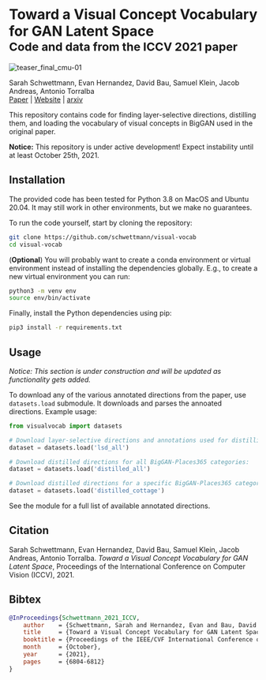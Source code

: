 # Toward a Visual Concept Vocabulary for GAN Latent Space <br><sub>Code and data from the ICCV 2021 paper</sub>

![teaser_final_cmu-01](https://user-images.githubusercontent.com/26309530/137186304-0c89f9bc-3f74-4b93-8972-245605cad2a7.png)

Sarah Schwettmann, Evan Hernandez, David Bau, Samuel Klein, Jacob Andreas, Antonio Torralba<br>
[Paper](https://openaccess.thecvf.com/content/ICCV2021/html/Schwettmann_Toward_a_Visual_Concept_Vocabulary_for_GAN_Latent_Space_ICCV_2021_paper.html)  |
[Website]( https://visualvocab.csail.mit.edu/) |
[arxiv](https://arxiv.org/pdf/2110.04292.pdf) <br>

This repository contains code for finding layer-selective directions, distilling them, and loading the vocabulary of visual concepts in BigGAN used in the original paper.

**Notice:** This repository is under active development! Expect instability until at least October 25th, 2021.

## Installation

The provided code has been tested for Python 3.8 on MacOS and Ubuntu 20.04. It may still work in other environments, but we make no guarantees.

To run the code yourself, start by cloning the repository:
```bash
git clone https://github.com/schwettmann/visual-vocab
cd visual-vocab
```
(**Optional**) You will probably want to create a conda environment or virtual environment instead of installing the dependencies globally. E.g., to create a new virtual environment you can run:
```bash
python3 -m venv env
source env/bin/activate
```
Finally, install the Python dependencies using pip:
```bash
pip3 install -r requirements.txt
```

## Usage

*Notice: This section is under construction and will be updated as functionality gets added.*

To download any of the various annotated directions from the paper, use `datasets.load` submodule. It downloads and parses the annoated directions. Example usage:
```python
from visualvocab import datasets

# Download layer-selective directions and annotations used for distilling single-word directions:
dataset = datasets.load('lsd_all')

# Download distilled directions for all BigGAN-Places365 categories:
dataset = datasets.load('distilled_all')

# Download distilled directions for a specific BigGAN-Places365 category:
dataset = datasets.load('distilled_cottage')
```
See the module for a full list of available annotated directions.

## Citation

Sarah Schwettmann, Evan Hernandez, David Bau, Samuel Klein, Jacob Andreas, Antonio Torralba. *Toward a Visual Concept Vocabulary for GAN Latent Space*, Proceedings of the International Conference on Computer Vision (ICCV), 2021.

## Bibtex

```bibtex
@InProceedings{Schwettmann_2021_ICCV,
    author    = {Schwettmann, Sarah and Hernandez, Evan and Bau, David and Klein, Samuel and Andreas, Jacob and Torralba, Antonio},
    title     = {Toward a Visual Concept Vocabulary for GAN Latent Space},
    booktitle = {Proceedings of the IEEE/CVF International Conference on Computer Vision (ICCV)},
    month     = {October},
    year      = {2021},
    pages     = {6804-6812}
}
```
